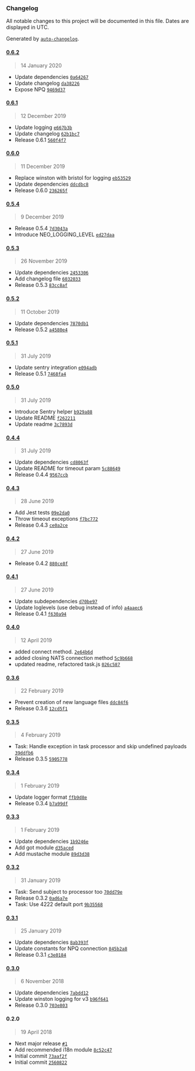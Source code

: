 ### Changelog

All notable changes to this project will be documented in this file. Dates are displayed in UTC.

Generated by [`auto-changelog`](https://github.com/CookPete/auto-changelog).

#### [0.6.2](https://github.com/neohelden/neo-node/compare/0.6.1...0.6.2)

> 14 January 2020

- Update dependencies [`0a64267`](https://github.com/neohelden/neo-node/commit/0a64267f53c6d40c018f5244f4c24945510fe060)
- Update changelog [`da38226`](https://github.com/neohelden/neo-node/commit/da3822636c45b68e11a9f4fd61890fe5dd6670be)
- Expose NPQ [`9469d37`](https://github.com/neohelden/neo-node/commit/9469d372ad3ccc50aaaf6280b482a6e9c18412a9)

#### [0.6.1](https://github.com/neohelden/neo-node/compare/0.6.0...0.6.1)

> 12 December 2019

- Update logging [`e667b3b`](https://github.com/neohelden/neo-node/commit/e667b3b668dc157759e3d821812393243bfca605)
- Update changelog [`62b1bc7`](https://github.com/neohelden/neo-node/commit/62b1bc7fa980d61ea1342e220a65c2898b54b19b)
- Release 0.6.1 [`560f4f7`](https://github.com/neohelden/neo-node/commit/560f4f75991b1f16f2bbdc816cb67a6e8e20d174)

#### [0.6.0](https://github.com/neohelden/neo-node/compare/0.5.4...0.6.0)

> 11 December 2019

- Replace winston with bristol for logging [`eb53529`](https://github.com/neohelden/neo-node/commit/eb5352919d0e4a376dc5474cb58bdf76d4042a3c)
- Update dependencies [`ddcdbc8`](https://github.com/neohelden/neo-node/commit/ddcdbc86e23dc175ee4fb42911160d722f61a583)
- Release 0.6.0 [`236265f`](https://github.com/neohelden/neo-node/commit/236265f0b46602eb181f5eb9000dd542a41b83de)

#### [0.5.4](https://github.com/neohelden/neo-node/compare/0.5.3...0.5.4)

> 9 December 2019

- Release 0.5.4 [`7d3043a`](https://github.com/neohelden/neo-node/commit/7d3043a7ca959e84046c0f1be4cfc1c6bf938043)
- Introduce NEO_LOGGING_LEVEL [`ed27daa`](https://github.com/neohelden/neo-node/commit/ed27daaa4bed01e567243883e6bbacaac0dd04ae)

#### [0.5.3](https://github.com/neohelden/neo-node/compare/0.5.2...0.5.3)

> 26 November 2019

- Update dependencies [`2453306`](https://github.com/neohelden/neo-node/commit/2453306283de3d44cabfe6980aef8d6d435f1bae)
- Add changelog file [`6032033`](https://github.com/neohelden/neo-node/commit/603203345b26830da004e561e63f15967ca79343)
- Release 0.5.3 [`83cc8af`](https://github.com/neohelden/neo-node/commit/83cc8af67db01fdac62b068ec29f50eb6315dc7f)

#### [0.5.2](https://github.com/neohelden/neo-node/compare/0.5.1...0.5.2)

> 11 October 2019

- Update dependencies [`7870db1`](https://github.com/neohelden/neo-node/commit/7870db126061624053f26488de279a38abc48137)
- Release 0.5.2 [`a4580e4`](https://github.com/neohelden/neo-node/commit/a4580e446a33a223569391f4388ab6fd289234cc)

#### [0.5.1](https://github.com/neohelden/neo-node/compare/0.5.0...0.5.1)

> 31 July 2019

- Update sentry integration [`e094adb`](https://github.com/neohelden/neo-node/commit/e094adb444ec438d622631c7301a03f19789ba62)
- Release 0.5.1 [`7468fa4`](https://github.com/neohelden/neo-node/commit/7468fa4b0e7f1615ea627c44b381b572c331371d)

#### [0.5.0](https://github.com/neohelden/neo-node/compare/0.4.4...0.5.0)

> 31 July 2019

- Introduce Sentry helper [`b929a88`](https://github.com/neohelden/neo-node/commit/b929a88fcdc725d42d98b22bcc8139a3e5a5eb0d)
- Update README [`f262211`](https://github.com/neohelden/neo-node/commit/f262211fe01bdd17e7f737ae22a301daf7bdc9f8)
- Update readme [`3c7893d`](https://github.com/neohelden/neo-node/commit/3c7893d9cffdd425c7d4b07508eaa63c5ccc4836)

#### [0.4.4](https://github.com/neohelden/neo-node/compare/0.4.3...0.4.4)

> 31 July 2019

- Update dependencies [`cd8063f`](https://github.com/neohelden/neo-node/commit/cd8063fd6ee39fab7a0be0742ba61a9f94357640)
- Update README for timeout param [`5c88649`](https://github.com/neohelden/neo-node/commit/5c88649646d74aa32b62c1a88a5b677e9061e5de)
- Release 0.4.4 [`9567ccb`](https://github.com/neohelden/neo-node/commit/9567ccb286061b31c25d6a16e0a822bb91ddf463)

#### [0.4.3](https://github.com/neohelden/neo-node/compare/0.4.2...0.4.3)

> 28 June 2019

- Add Jest tests [`09e2da0`](https://github.com/neohelden/neo-node/commit/09e2da064f2f91c3dfcf5af0e2f1e32b5ed65a90)
- Throw timeout exceptions [`f7bc772`](https://github.com/neohelden/neo-node/commit/f7bc772b9ee85430780a20c243137895ea94d000)
- Release 0.4.3 [`ce0a2ce`](https://github.com/neohelden/neo-node/commit/ce0a2ce43ce2779705866ebbb21e1d5db318081e)

#### [0.4.2](https://github.com/neohelden/neo-node/compare/0.4.1...0.4.2)

> 27 June 2019

- Release 0.4.2 [`880ce8f`](https://github.com/neohelden/neo-node/commit/880ce8f21005b56314bdf5141b6bb1c05ca1d64a)

#### [0.4.1](https://github.com/neohelden/neo-node/compare/0.4.0...0.4.1)

> 27 June 2019

- Update subdependencies [`d70be97`](https://github.com/neohelden/neo-node/commit/d70be9717c414c5248b674ac5e5352a20ae9cfe5)
- Update loglevels (use debug instead of info) [`a4aaec6`](https://github.com/neohelden/neo-node/commit/a4aaec624566e0eac25ab910647512bf039180aa)
- Release 0.4.1 [`f630a94`](https://github.com/neohelden/neo-node/commit/f630a940ab03a77fe69791eccdfee8b40236cc16)

#### [0.4.0](https://github.com/neohelden/neo-node/compare/0.3.6...0.4.0)

> 12 April 2019

- added connect method. [`2e64b6d`](https://github.com/neohelden/neo-node/commit/2e64b6d9527dc10cf5a7205db4ea37e1226a85ed)
- added closing NATS connection method [`5c9b668`](https://github.com/neohelden/neo-node/commit/5c9b668eb956ffdf11158294630667e54a596fe6)
- updated readme, refactored task.js [`026c587`](https://github.com/neohelden/neo-node/commit/026c587c34aa9ce0cddf22af92208e9117e37e89)

#### [0.3.6](https://github.com/neohelden/neo-node/compare/0.3.5...0.3.6)

> 22 February 2019

- Prevent creation of new language files [`ddc84f6`](https://github.com/neohelden/neo-node/commit/ddc84f604dcc2596c2a654d6678c66780db747c4)
- Release 0.3.6 [`12cd5f1`](https://github.com/neohelden/neo-node/commit/12cd5f1272c4163223072c7e6db29fdecb1d82b0)

#### [0.3.5](https://github.com/neohelden/neo-node/compare/0.3.4...0.3.5)

> 4 February 2019

- Task: Handle exception in task processor and skip undefined payloads [`39ddfb6`](https://github.com/neohelden/neo-node/commit/39ddfb6bee6732e0f14593bc8bb5740655aa4bf8)
- Release 0.3.5 [`5905778`](https://github.com/neohelden/neo-node/commit/5905778248dfa5a8e14ddddbdca36dd39d68536c)

#### [0.3.4](https://github.com/neohelden/neo-node/compare/0.3.3...0.3.4)

> 1 February 2019

- Update logger format [`ffb9d8e`](https://github.com/neohelden/neo-node/commit/ffb9d8e04b8b9430ea3e222e1663a9ded9e9c30c)
- Release 0.3.4 [`b7a99df`](https://github.com/neohelden/neo-node/commit/b7a99dfbb507a867158b1d4f2a0b0fb83c2a65ff)

#### [0.3.3](https://github.com/neohelden/neo-node/compare/0.3.2...0.3.3)

> 1 February 2019

- Update dependencies [`1b9246e`](https://github.com/neohelden/neo-node/commit/1b9246e41b51797f77c22092f9bdd91e04b0a265)
- Add got module [`d35aced`](https://github.com/neohelden/neo-node/commit/d35aceddc28b69bff32344df21f468b45c0ee9c2)
- Add mustache module [`89d3d38`](https://github.com/neohelden/neo-node/commit/89d3d38eec90b7229e04a919b3cacfe4534106f0)

#### [0.3.2](https://github.com/neohelden/neo-node/compare/0.3.1...0.3.2)

> 31 January 2019

- Task: Send subject to processor too [`70dd79e`](https://github.com/neohelden/neo-node/commit/70dd79e5980bc0f2427b364d18ae7e475c7b47d3)
- Release 0.3.2 [`0ad6a7e`](https://github.com/neohelden/neo-node/commit/0ad6a7e051ddc8beb48bdb6256d3b2bff3c716f6)
- Task: Use 4222 default port [`9b35568`](https://github.com/neohelden/neo-node/commit/9b35568632e9d3f7ac98418a9a559d62a9abdb99)

#### [0.3.1](https://github.com/neohelden/neo-node/compare/0.3.0...0.3.1)

> 25 January 2019

- Update dependencies [`8ab393f`](https://github.com/neohelden/neo-node/commit/8ab393f0aa6950cdf301a0b474c3f831db51f582)
- Update constants for NPQ connection [`845b2a8`](https://github.com/neohelden/neo-node/commit/845b2a85b89a99038fab1cf7ee0e8ae9d43aae53)
- Release 0.3.1 [`c3e0184`](https://github.com/neohelden/neo-node/commit/c3e0184f7eb0aa00b702e6216e1c1333181428f1)

#### [0.3.0](https://github.com/neohelden/neo-node/compare/0.2.0...0.3.0)

> 6 November 2018

- Update dependencies [`7abdd12`](https://github.com/neohelden/neo-node/commit/7abdd1203cd8492e32392f40e5d642495c0158e4)
- Update winston logging for v3 [`b96f641`](https://github.com/neohelden/neo-node/commit/b96f641001e067bacd80bccb6a4700acab1c3e60)
- Release 0.3.0 [`703e803`](https://github.com/neohelden/neo-node/commit/703e80308a2ec613e658f646a66f27324b28c129)

#### 0.2.0

> 19 April 2018

- Next major release [`#1`](https://github.com/neohelden/neo-node/pull/1)
- Add recommended i18n module [`8c52c47`](https://github.com/neohelden/neo-node/commit/8c52c4706c48e52a2899852e26553dd1f7e0860a)
- Initial commit [`73aaf2f`](https://github.com/neohelden/neo-node/commit/73aaf2f0867e1cbc040042b6caa358e0f1c3840e)
- Initial commit [`2560822`](https://github.com/neohelden/neo-node/commit/256082225df57ab08e8668a4e06589955f262c82)
